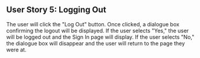 ## User Story 5: Logging Out
The user will click the "Log Out" button. Once clicked, a dialogue box confirming the logout will be displayed. If the user selects "Yes," the user will be logged out and the Sign In page will display. If the user selects "No," the dialogue box will disappear and the user will return to the page they were at.
